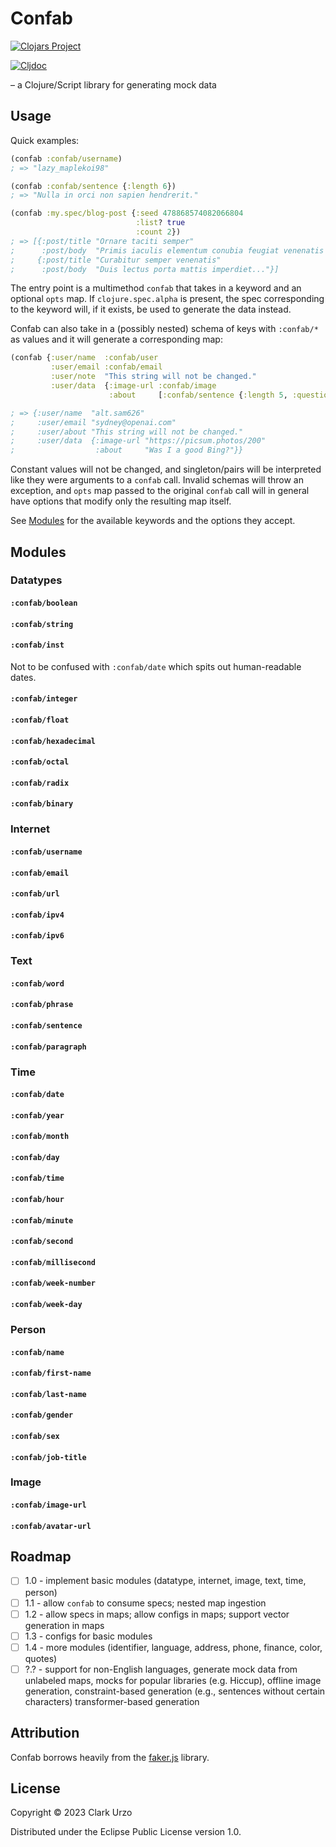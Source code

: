 # Confab

[![Clojars Project](https://img.shields.io/clojars/v/com.zrkrlc/confab.svg)](https://clojars.org/com.zrkrlc/confab)

[![Cljdoc](https://cljdoc.org/badge/com.zrkrlc/confab)](https://cljdoc.org/d/com.zrkrlc/confab)

– a Clojure/Script library for generating mock data

## Usage

Quick examples:

```clojure
(confab :confab/username)
; => "lazy_maplekoi98"

(confab :confab/sentence {:length 6})
; => "Nulla in orci non sapien hendrerit."

(confab :my.spec/blog-post {:seed 478868574082066804
                            :list? true
                            :count 2})
; => [{:post/title "Ornare taciti semper"
;      :post/body  "Primis iaculis elementum conubia feugiat venenatis dolor..."}
;     {:post/title "Curabitur semper venenatis"
;      :post/body  "Duis lectus porta mattis imperdiet..."}]
```

The entry point is a multimethod `confab` that takes in a keyword and an optional `opts` map. If `clojure.spec.alpha` is present, the spec corresponding to the keyword will, if it exists, be used to generate the data instead.

Confab can also take in a (possibly nested) schema of keys with `:confab/*` as values and it will generate a corresponding map:

```clojure
(confab {:user/name  :confab/user
         :user/email :confab/email
         :user/note  "This string will not be changed."
         :user/data  {:image-url :confab/image
                      :about     [:confab/sentence {:length 5, :question? true}]}})

; => {:user/name  "alt.sam626"
;     :user/email "sydney@openai.com"
;     :user/about "This string will not be changed."
;     :user/data  {:image-url "https://picsum.photos/200"
;                  :about     "Was I a good Bing?"}}
```

Constant values will not be changed, and singleton/pairs will be interpreted like they were arguments to a `confab` call. Invalid schemas will throw an exception, and `opts` map passed to the original `confab` call will in general have options that modify only the resulting map itself.

See [Modules](#Modules) for the available keywords and the options they accept.


## Modules

### Datatypes

#### `:confab/boolean`

#### `:confab/string`

#### `:confab/inst`
Not to be confused with `:confab/date` which spits out human-readable dates.

#### `:confab/integer`

#### `:confab/float`

#### `:confab/hexadecimal`

#### `:confab/octal`

#### `:confab/radix`

#### `:confab/binary`

### Internet

#### `:confab/username`

#### `:confab/email`

#### `:confab/url`

#### `:confab/ipv4`

#### `:confab/ipv6`

### Text

#### `:confab/word`

#### `:confab/phrase`

#### `:confab/sentence`

#### `:confab/paragraph`


### Time

#### `:confab/date`

#### `:confab/year`

#### `:confab/month`

#### `:confab/day`

#### `:confab/time`

#### `:confab/hour`

#### `:confab/minute`

#### `:confab/second`

#### `:confab/millisecond`

#### `:confab/week-number`

#### `:confab/week-day`


### Person

#### `:confab/name`

#### `:confab/first-name`

#### `:confab/last-name`

#### `:confab/gender`

#### `:confab/sex`

#### `:confab/job-title`

### Image

#### `:confab/image-url`

#### `:confab/avatar-url`

## Roadmap

* [ ] 1.0 - implement basic modules (datatype, internet, image, text, time, person)
* [ ] 1.1 - allow `confab` to consume specs; nested map ingestion 
* [ ] 1.2 - allow specs in maps; allow configs in maps; support vector generation in maps
* [ ] 1.3 - configs for basic modules
* [ ] 1.4 - more modules (identifier, language, address, phone, finance, color, quotes)
* [ ] ?.? - support for non-English languages, generate mock data from unlabeled maps, mocks for popular libraries (e.g. Hiccup), offline image generation, constraint-based generation (e.g., sentences without certain characters) transformer-based generation

## Attribution

Confab borrows heavily from the [faker.js](https://github.com/faker-js/faker) library.


## License

Copyright © 2023 Clark Urzo

Distributed under the Eclipse Public License version 1.0.